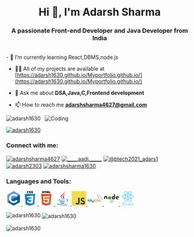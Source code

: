 <h1 align="center">Hi 👋, I'm Adarsh Sharma</h1>
<h3 align="center">A passionate Front-end Developer and Java Developer from India</h3>



<br>
- 🌱 I’m currently learning React,DBMS,node.js

- 👨‍💻 All of my projects are available at [https://adarsh1630.github.io/Myportfolio.github.io/](https://adarsh1630.github.io/Myportfolio.github.io/)

- 💬 Ask me about **DSA,Java,C,Frontend development**

- 📫 How to reach me **adarshsharma4627@gmail.com**


<img align="right" alt="Coding" width="400" src="https://media.tenor.com/rePDfDWO3XoAAAAd/hacking.gif">







<p align="left"> <img src="https://komarev.com/ghpvc/?username=adarsh1630&label=Profile%20views&color=0e75b6&style=flat" alt="adarsh1630" /> </p>

<p align="left"> <a href="https://github.com/ryo-ma/github-profile-trophy"><img src="https://github-profile-trophy.vercel.app/?username=adarsh1630" alt="adarsh1630" /></a> </p>



<h3 align="left">Connect with me:</h3>
<p align="left">
<a href="https://linkedin.com/in/adarshsharma4627" target="blank"><img align="center" src="https://raw.githubusercontent.com/rahuldkjain/github-profile-readme-generator/master/src/images/icons/Social/linked-in-alt.svg" alt="adarshsharma4627" height="30" width="40" /></a>
<a href="https://instagram.com/____.aadi._____" target="blank"><img align="center" src="https://raw.githubusercontent.com/rahuldkjain/github-profile-readme-generator/master/src/images/icons/Social/instagram.svg" alt="____.aadi._____" height="30" width="40" /></a>
<a href="https://www.hackerrank.com/@btech2021_adars1" target="blank"><img align="center" src="https://raw.githubusercontent.com/rahuldkjain/github-profile-readme-generator/master/src/images/icons/Social/hackerrank.svg" alt="@btech2021_adars1" height="30" width="40" /></a>
<a href="https://www.leetcode.com/adarsh2303" target="blank"><img align="center" src="https://raw.githubusercontent.com/rahuldkjain/github-profile-readme-generator/master/src/images/icons/Social/leet-code.svg" alt="adarsh2303" height="30" width="40" /></a>
<a href="https://auth.geeksforgeeks.org/user/adarshsharma1630" target="blank"><img align="center" src="https://raw.githubusercontent.com/rahuldkjain/github-profile-readme-generator/master/src/images/icons/Social/geeks-for-geeks.svg" alt="adarshsharma1630" height="30" width="40" /></a>
</p>

<h3 align="left">Languages and Tools:</h3>
<p align="left"> <a href="https://www.cprogramming.com/" target="_blank" rel="noreferrer"> <img src="https://raw.githubusercontent.com/devicons/devicon/master/icons/c/c-original.svg" alt="c" width="40" height="40"/> </a> <a href="https://www.w3schools.com/css/" target="_blank" rel="noreferrer"> <img src="https://raw.githubusercontent.com/devicons/devicon/master/icons/css3/css3-original-wordmark.svg" alt="css3" width="40" height="40"/> </a> <a href="https://www.w3.org/html/" target="_blank" rel="noreferrer"> <img src="https://raw.githubusercontent.com/devicons/devicon/master/icons/html5/html5-original-wordmark.svg" alt="html5" width="40" height="40"/> </a> <a href="https://www.java.com" target="_blank" rel="noreferrer"> <img src="https://raw.githubusercontent.com/devicons/devicon/master/icons/java/java-original.svg" alt="java" width="40" height="40"/> </a> <a href="https://developer.mozilla.org/en-US/docs/Web/JavaScript" target="_blank" rel="noreferrer"> <img src="https://raw.githubusercontent.com/devicons/devicon/master/icons/javascript/javascript-original.svg" alt="javascript" width="40" height="40"/> </a> <a href="https://www.mysql.com/" target="_blank" rel="noreferrer"> <img src="https://raw.githubusercontent.com/devicons/devicon/master/icons/mysql/mysql-original-wordmark.svg" alt="mysql" width="40" height="40"/> </a> <a href="https://nodejs.org" target="_blank" rel="noreferrer"> <img src="https://raw.githubusercontent.com/devicons/devicon/master/icons/nodejs/nodejs-original-wordmark.svg" alt="nodejs" width="40" height="40"/> </a> <a href="https://reactjs.org/" target="_blank" rel="noreferrer"> <img src="https://raw.githubusercontent.com/devicons/devicon/master/icons/react/react-original-wordmark.svg" alt="react" width="40" height="40"/> </a> </p>

<p><img align="left" src="https://github-readme-stats.vercel.app/api/top-langs?username=adarsh1630&show_icons=true&locale=en&layout=compact" alt="adarsh1630" /></p>

<p>&nbsp;<img align="center" src="https://github-readme-stats.vercel.app/api?username=adarsh1630&show_icons=true&locale=en" alt="adarsh1630" /></p>

<p><img align="center" src="https://github-readme-streak-stats.herokuapp.com/?user=adarsh1630&" alt="adarsh1630" /></p>


